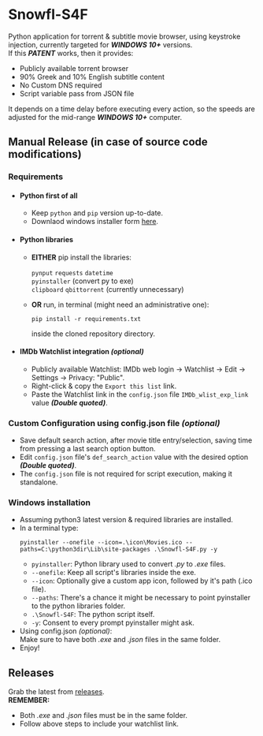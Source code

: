 # Snowfl-S4F
Python application for torrent & subtitle movie browser, using keystroke injection, currently targeted for **_WINDOWS 10+_** versions.  
If this **_PATENT_** works, then it provides:  
- Publicly available torrent browser
- 90% Greek and 10% English subtitle content
- No Custom DNS required
- Script variable pass from JSON file  

It depends on a time delay before executing every action, so the speeds are adjusted for the mid-range **_WINDOWS 10+_** computer.
## Manual Release (in case of source code modifications)
### Requirements
- #### Python first of all
  - Keep `python` and `pip` version up-to-date.
  - Downlaod windows installer form [here](https://www.python.org/downloads/windows).
- #### Python libraries
  - **EITHER** pip install the libraries:  
  
    `pynput` `requests` `datetime`  
    `pyinstaller` (convert py to exe)  
    `clipboard` `qbittorrent` (currently unnecessary)  
  - **OR** run, in terminal (might need an administrative one):
    ```
    pip install -r requirements.txt
    ```
    inside the cloned repository directory.  
- #### IMDb Watchlist integration _(optional)_
  - Publicly available Watchlist: IMDb web login -> Watchlist -> Edit -> Settings -> Privacy: "Public".
  - Right-click & copy the `Export this list` link.
  - Paste the Watchlist link in the `config.json` file `IMDb_wlist_exp_link` value **_(Double quoted)_**.
### Custom Configuration using config.json file _(optional)_
- Save default search action, after movie title entry/selection, saving time from pressing a last search option button.  
- Edit `config.json` file's `def_search_action` value with the desired option **_(Double quoted)_**.
- The `config.json` file is not required for script execution, making it standalone.
### Windows installation
- Assuming python3 latest version & required libraries are installed.
- In a terminal type:
  ```
  pyinstaller --onefile --icon=.\icon\Movies.ico --paths=C:\python3dir\Lib\site-packages .\Snowfl-S4F.py -y
  ````
  - `pyinstaller`: Python library used to convert _.py_ to _.exe_ files.
  - `--onefile`: Keep all script's libraries inside the exe.
  - `--icon`: Optionally give a custom app icon, followed by it's path (.ico file).
  - `--paths`: There's a chance it might be necessary to point pyinstaller to the python libraries folder.
  - `.\Snowfl-S4F`: The python script itself.
  - `-y`: Consent to every prompt pyinstaller might ask.
- Using config.json _(optional)_:  
  Make sure to have both _.exe_ and _.json_ files in the same folder.
- Enjoy!
## Releases
Grab the latest from [releases](https://github.com/tru3w1tn3ss/Snowfl-S4F/releases).  
**REMEMBER:** 
  - Both _.exe_ and _.json_ files must be in the same folder.
  - Follow above steps to include your watchlist link.